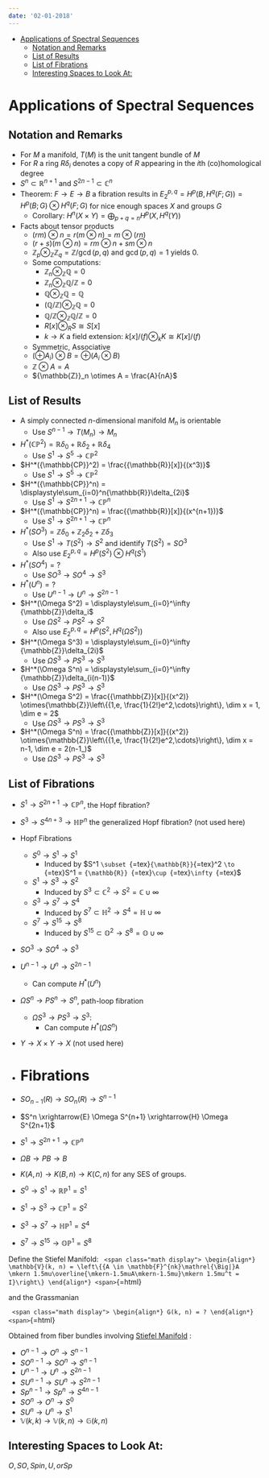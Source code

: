 ```yaml
---
date: '02-01-2018'
---
```


-   [Applications of Spectral Sequences](#applications-of-spectral-sequences)
    -   [Notation and Remarks](#notation-and-remarks)
    -   [List of Results](#list-of-results)
    -   [List of Fibrations](#list-of-fibrations)
    -   [Interesting Spaces to Look At:](#interesting-spaces-to-look-at)














Applications of Spectral Sequences
==================================

Notation and Remarks
--------------------

-   For $M$ a manifold, $T(M)$ is the unit tangent bundle of $M$
-   For $R$ a ring $R\delta_i$ denotes a copy of $R$ appearing in the $i$th (co)homological degree
-   $S^n \subset {\mathbb{R}}^{n+1}$ and $S^{2n-1} \subset {\mathbb{C}}^n$
-   Theorem: $F \to E \to B$ a fibration results in $E_2^{p,q} = H^p(B, H^q(F; G)) = H^p(B;G) \otimes H^q(F; G)$ for nice enough spaces $X$ and groups $G$
    -   Corollary: $H^n(X\times Y) = \displaystyle\bigoplus_{p+q=n} H^p(X, H^q(Y))$
-   Facts about tensor products
    -   $(rm)\otimes n = r(m\otimes n) =m \otimes(rn)$
    -   $(r+s)(m\otimes n) = rm\otimes n + sm\otimes n$
    -   ${\mathbb{Z}}_p \otimes_{\mathbb{Z}}{\mathbb{Z}}_q = {\mathbb{Z}}/\gcd(p,q)$ and $\gcd(p,q) = 1$ yields 0.
    -   Some computations:
        -   ${\mathbb{Z}}_n \otimes_{\mathbb{Z}}{\mathbb{Q}}= 0$
        -   ${\mathbb{Z}}_n \otimes_{\mathbb{Z}}{\mathbb{Q}}/{\mathbb{Z}}= 0$
        -   ${\mathbb{Q}}\otimes_{\mathbb{Z}}{\mathbb{Q}}= {\mathbb{Q}}$
        -   $({\mathbb{Q}}/{\mathbb{Z}})\otimes_{\mathbb{Z}}{\mathbb{Q}}= 0$
        -   ${\mathbb{Q}}/{\mathbb{Z}}\otimes_{\mathbb{Z}}{\mathbb{Q}}/{\mathbb{Z}}= 0$
        -   $R[x]\otimes_R S \cong S[x]$
        -   $k \to K$ a field extension: $k[x]/(f) \otimes_k K \cong K[x]/(f)$
    -   Symmetric, Associative
    -   $(\oplus A_i )\otimes B = \oplus(A_i \otimes B)$
    -   ${\mathbb{Z}}\otimes A = A$
    -   ${\mathbb{Z}}_n \otimes A = \frac{A}{nA}$

List of Results
---------------

-   A simply connected $n$-dimensional manifold $M_n$ is orientable
    -   Use $S^{n-1} \to T(M_n) \to M_n$
-   $H^*({\mathbb{CP}}^2) = {\mathbb{R}}\delta_0 + {\mathbb{R}}\delta_2 + {\mathbb{R}}\delta_4$
    -   Use $S^1 \to S^5 \to{\mathbb{CP}}^2$
-   $H^*({\mathbb{CP}}^2) = \frac{{\mathbb{R}}[x]}{(x^3)}$
    -   Use $S^1 \to S^5 \to{\mathbb{CP}}^2$
-   $H^*({\mathbb{CP}}^n) = \displaystyle\sum_{i=0}^n{\mathbb{R}}\delta_{2i}$
    -   Use $S^1 \to S^{2n+1} \to{\mathbb{CP}}^n$
-   $H^*({\mathbb{CP}}^n) = \frac{{\mathbb{R}}[x]}{(x^{n+1})}$
    -   Use $S^1 \to S^{2n+1} \to{\mathbb{CP}}^n$
-   $H^*(SO^3) = {\mathbb{Z}}\delta_0 + {\mathbb{Z}}_2\delta_2 + {\mathbb{Z}}\delta_3$
    -   Use $S^1 \to T(S^2) \to S^2$ and identify $T(S^2) = SO^3$
    -   Also use $E_2^{p,q} = H^p(S^2) \otimes H^q(S^1)$
-   $H^*(SO^4) = ?$
    -   Use $SO^3 \to SO^4 \to S^3$
-   $H^*(U^n) = ?$
    -   Use $U^{n-1} \to U^n \to S^{2n-1}$
-   $H^*(\Omega S^2) = \displaystyle\sum_{i=0}^\infty {\mathbb{Z}}\delta_i$
    -   Use $\Omega S^2 \to PS^2 \to S^2$
    -   Also use $E_2^{p,q} = H^p(S^2, H^q(\Omega S^2))$
-   $H^*(\Omega S^3) = \displaystyle\sum_{i=0}^\infty {\mathbb{Z}}\delta_{2i}$
    -   Use $\Omega S^3 \to PS^3 \to S^3$
-   $H^*(\Omega S^n) = \displaystyle\sum_{i=0}^\infty {\mathbb{Z}}\delta_{i(n-1)}$
    -   Use $\Omega S^3 \to PS^3 \to S^3$
-   $H^*(\Omega S^2) = \frac{{\mathbb{Z}}[x]}{(x^2)} \otimes{\mathbb{Z}}\left\{{1,e, \frac{1}{2!}e^2,\cdots}\right\}, \dim x = 1, \dim e = 2$
    -   Use $\Omega S^3 \to PS^3 \to S^3$
-   $H^*(\Omega S^n) = \frac{{\mathbb{Z}}[x]}{(x^2)} \otimes{\mathbb{Z}}\left\{{1,e, \frac{1}{2!}e^2,\cdots}\right\}, \dim x = n-1, \dim e = 2(n-1_)$
    -   Use $\Omega S^3 \to PS^3 \to S^3$

List of Fibrations
------------------

-   $S^1 \to S^{2n+1} \to{\mathbb{CP}}^n$, the Hopf fibration?

-   $S^3 \to S^{4n+3} \to\mathbb{HP}^n$ the generalized Hopf fibration? (not used here)

-   Hopf Fibrations
    -   $S^0 \to S^1 \to S^1$
        -   Induced by \$S\^1 `\subset `{=tex}`{\mathbb{R}}`{=tex}\^2 `\to `{=tex}S\^1 = `{\mathbb{R}} `{=tex}`\cup `{=tex}`\infty `{=tex}\$
    -   $S^1 \to S^3 \to S^2$
        -   Induced by $S^3 \subset {\mathbb{C}}^2 \to S^2 = {\mathbb{C}}\cup\infty$
    -   $S^3 \to S^7 \to S^4$
        -   Induced by $S^7 \subset \mathbb{H}^2 \to S^4 = \mathbb{H}\cup\infty$
    -   $S^7 \to S^{15} \to S^8$
        -   Induced by $S^{15} \subset\mathbb{O}^2 \to S^8 = \mathbb{O}\cup\infty$

-   $SO^3 \to SO^4 \to S^3$

-   $U^{n-1} \to U^n \to S^{2n-1}$
    -   Can compute $H^*(U^n)$

-   $\Omega S^n \to PS^n \to S^n$, path-loop fibration
    -   $\Omega S^3 \to PS^3 \to S^3$:
        -   Can compute $H^*(\Omega S^n)$

-   $Y \to X\times Y \to X$ (not used here)

-   Fibrations
    ==========

-   $SO_{n-1}(R) \to SO_n(R) \to S^{n-1}$

-   $S^n \xrightarrow{E} \Omega S^{n+1} \xrightarrow{H} \Omega S^{2n+1}$

-   $S^1 \to S^{2n+1} \to {\mathbb{CP}}^n$

-   $\Omega B \to PB \to B$

-   $K(A, n) \to K(B, n) \to K(C,n)$ for any SES of groups.

-   $S^0 \to S^1 \to {\mathbb{RP}}^1 = S^1$

-   $S^1 \to S^3 \to {\mathbb{CP}}^1 = S^2$

-   $S^3 \to S^7 \to \mathbb{HP}^1 = S^4$

-   $S^7 \to S^{15} \to \mathbb{OP}^1 = S^8$

Define the Stiefel Manifold: `
<span class="math display">
\begin{align*}
\mathbb{V}(k, n) = \left\{{A \in \mathbb{F}^{nk}\mathrel{\Big|}A \mkern 1.5mu\overline{\mkern-1.5muA\mkern-1.5mu}\mkern 1.5mu^t = I}\right\}
\end{align*}
<span>`{=html}

and the Grassmanian

`
<span class="math display">
\begin{align*}
G(k, n) = ?
\end{align*}
<span>`{=html}

Obtained from fiber bundles involving [Stiefel Manifold](https://math.stackexchange.com/questions/99189/useful-fibrations) :

-   $O^{n-1} \to O^n \to S^{n-1}$
-   $SO^{n-1} \to SO^n \to S^{n-1}$
-   $U^{n-1} \to U^n \to S^{2n-1}$
-   $SU^{n-1} \to SU^n \to S^{2n-1}$
-   $Sp^{n-1} \to Sp^n \to S^{4n-1}$
-   $SO^n \to O^n \to S^0$
-   $SU^n \to U^n \to S^1$
-   $\mathbb{V}(k, k) \to \mathbb{V}(k, n) \to \mathbb{G}(k, n)$

Interesting Spaces to Look At:
------------------------------

$O, SO, Spin, U, or Sp$

